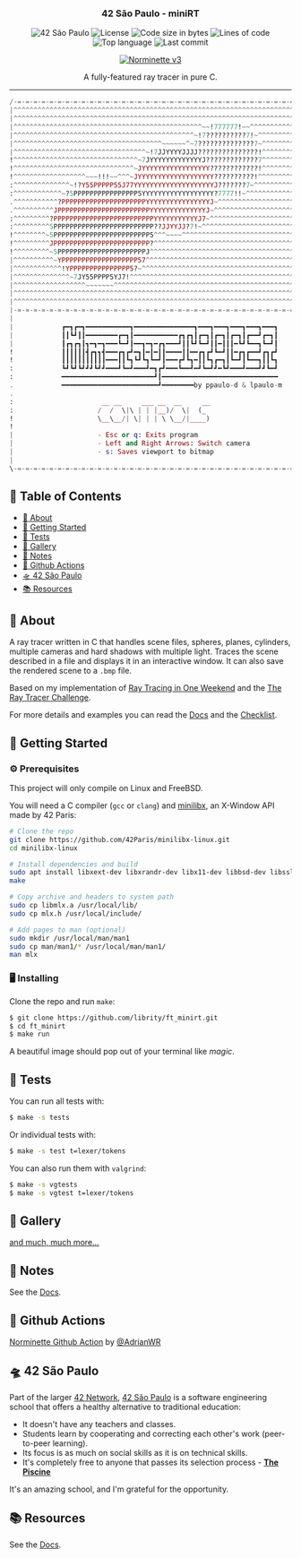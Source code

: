 <h3 align="center">42 São Paulo - miniRT</h3>

<div align="center">

![42 São Paulo](https://img.shields.io/badge/42-SP-1E2952)
![License](https://img.shields.io/github/license/librity/ft_minirt?color=yellow)
![Code size in bytes](https://img.shields.io/github/languages/code-size/librity/ft_minirt?color=blue)
![Lines of code](https://img.shields.io/tokei/lines/github/librity/ft_minirt?color=blueviolet)
![Top language](https://img.shields.io/github/languages/top/librity/ft_minirt?color=ff69b4)
![Last commit](https://img.shields.io/github/last-commit/librity/ft_minirt?color=orange)

</div>

<div align="center">

[![Norminette v3](https://github.com/librity/ft_minirt/actions/workflows/norminette_v3.yml/badge.svg)](https://github.com/librity/ft_minirt/actions/workflows/norminette_v3.yml)

</div>

<p align="center"> A fully-featured ray tracer in pure C.
  <br>
</p>

---

```elixir
/-=-=-=-=-=-=-=-=-=-=-=-=-=-=-=-=-=-=-=-=-=-=-=-=-=-=-=-=-=-=-=-=-=-=-=-=-=-=-=\
|^^^^^^^^^^^^^^^^^^^^^^^^^^^^^^^^^^^^^^^^^^^^^^^^^^^^^^^^^^^^^^^^^^^^^^^^^^^^^^|
|^^^^^^^^^^^^^^^^^^^^^^^^^^^^^^^^^^^^^^^^^^^^^^^^^^^^^^^^^^^^^^^^^^^^^^^^^^^^^^|
|^^^^^^^^^^^^^^^^^^^^^^^^^^^^^^^^^^^^^^^^^^^^^^^~~!777777!~~^^^^^^^^^^^^^^^^^^^|
|^^^^^^^^^^^^^^^^^^^^^^^^^^^^^^^^^^^^^^^^^^^^^~!7??????????7!~^^^^^^^^^^^^^^^^^|
|^^^^^^^^^^^^^^^^^^^^^^^^^^^^^^^^^^^^^~~~~~~^~7??????????????7~^^^^^^^^^^^^^^^^|
|^^^^^^^^^^^^^^^^^^^^^^^^^^^^^^^^^~!7JJYYYYJJJJ???????????????!^^^^^^^^^^^^^^^^|
!^^^^^^^^^^^^^^^^^^^^^^^^^^^^^^^~7JYYYYYYYYYYYYYJ?????????????7^^^^^^^^^^^^^^^^!
!^^^^^^^^^^^^^^^^^^^^^^^^^^^^^^~JYYYYYYYYYYYYYYYYY????????????!^^^^^^^^^^^^^^^^!
!^^^^^^^^^^^^^^^^^^~~~!!!~~^^^~JYYYYYYYYYYYYYYYYYYY??????????!^^^^^^^^^^^^^^^^^!
:^^^^^^^^^^^^^^~!?Y55PPPPP55J77YYYYYYYYYYYYYYYYYYYYJ???????7~^^^^^^^^^^^^^^^^^^:
:^^^^^^^^^^^^~?5PPPPPPPPPPPPPPPP5YYYYYYYYYYYYYYYYYY?7777!!~^^^^^^^^^^^^^^^^^^^^:
.^^^^^^^^^^^?PPPPPPPPPPPPPPPPPPPPPYYYYYYYYYYYYYYYYJ~^^^^^^^^^^^^^^^^^^^^^^^^^^^.
.^^^^^^^^^^JPPPPPPPPPPPPPPPPPPPPPPPYYYYYYYYYYYYYYJ~^^^^^^^^^^^^^^^^^^^^^^^^^^^^.
:^^^^^^^^^?PPPPPPPPPPPPPPPPPPPPPPPPPYYYYYYYYYYYJ7~^^^^^^^^^^^^^^^^^^^^^^^^^^^^^:
:^^^^^^^^^5PPPPPPPPPPPPPPPPPPPPPPPPP??JJYYJJ?7!~^^^^^^^^^^^^^^^^^^^^^^^^^^^^^^^:
!^^^^^^^^~5PPPPPPPPPPPPPPPPPPPPPPPP5^^^~~~~^^^^^^^^^^^^^^^^^^^^^^^^^^^^^^^^^^^^!
!^^^^^^^^^JPPPPPPPPPPPPPPPPPPPPPPPP?^^^^^^^^^^^^^^^^^^^^^^^^^^^^^^^^^^^^^^^^^^^!
!^^^^^^^^^~5PPPPPPPPPPPPPPPPPPPPPPJ^^^^^^^^^^^^^^^^^^^^^^^^^^^^^^^^^^^^^^^^^^^^!
|^^^^^^^^^^~YPPPPPPPPPPPPPPPPPPP57^^^^^^^^^^^^^^^^^^^^^^^^^^^^^^^^^^^^^^^^^^^^^|
|^^^^^^^^^^^^!YPPPPPPPPPPPPPPP5?~^^^^^^^^^^^^^^^^^^^^^^^^^^^^^^^^^^^^^^^^^^^^^^|
|^^^^^^^^^^^^^^~7JY55PPPP5YJ7!^^^^^^^^^^^^^^^^^^^^^^^^^^^^^^^^^^^^^^^^^^^^^^^^^|
|^^^^^^^^^^^^^^^^^^~~~~~~~^^^^^^^^^^^^^^^^^^^^^^^^^^^^^^^^^^^^^^^^^^^^^^^^^^^^^|
|^^^^^^^^^^^^^^^^^^^^^^^^^^^^^^^^^^^^^^^^^^^^^^^^^^^^^^^^^^^^^^^^^^^^^^^^^^^^^^|
|^^^^^^^^^^^^^^^^^^^^^^^^^^^^^^^^^^^^^^^^^^^^^^^^^^^^^^^^^^^^^^^^^^^^^^^^^^^^^^|
|-=-=-=-=-=-=-=-=-=-=-=-=-=-=-=-=-=-=-=-=-=-=-=-=-=-=-=-=-=-=-=-=-=-=-=-=-=-=-=|
|                                                                              |
|            ┏━┓┏━┓━━━━━━━━━━━┓━━━━━━━━━━━━━━━┓━━━┓━━━┓━━━┓━━━┓━━━┓           |
|            ┃┃┗┛┃┃━━━━━━━━┏━┓┃━━━━━━━━━━━┏┓┏┓┃┏━┓┃┏━┓┃┏━┓┃┏━━┛┏━┓┃           |
|            ┃┏┓┏┓┃┓━┓━┓━━━┗━┛┃━━┓━┓━┏┓━━━┛┃┃┗┛┗━┛┃┃━┃┃┃━┗┛┗━━┓┗━┛┃           |
!            ┃┃┃┃┃┃┫┏┓┓┫━━━┏┓┏┛━┓┃━┃━┃┃━━━━┃┃━━┏┓┏┛┗━┛┃┃━┏┓┏━━┛┏┓┏┛           !
!            ┃┃┃┃┃┃┃┃┃┃┃━━━┃┃┗┓┗┛┗┓┗━┛┃━━━┏┛┗┓━┃┃┗┓┏━┓┃┗━┛┃┗━━┓┃┃┗┓           !
:            ┗┛┗┛┗┛┛┛┗┛┛━━━┛┗━┛━━━┛━┓┏┛━━━┗━━┛━┛┗━┛┛━┗┛━━━┛━━━┛┛┗━┛           :
:            ━━━━━━━━━━━━━━━━━━━━━━━┛┃━━━━━━━━━━━━━━━━━━━━━━━━━━━━━           :
.            ━━━━━━━━━━━━━━━━━━━━━━━━┛━━━━━━━━by ppaulo-d & lpaulo-m           .
.                                                                              .
:                      __ __     ___ __  __     __                             :
:                     /  /  \|\ | | |__)/  \|  (_                              :
!                     \__\__/| \| | | \ \__/|____)                             !
!                                                                              !
|                     - Esc or q: Exits program                                |
|                     - Left and Right Arrows: Switch camera                   |
|                     - s: Saves viewport to bitmap                            |
|                                                                              |
\-=-=-=-=-=-=-=-=-=-=-=-=-=-=-=-=-=-=-=-=-=-=-=-=-=-=-=-=-=-=-=-=-=-=-=-=-=-=-=/
```

## 📜 Table of Contents

- [🧐 About](#about)
- [🏁 Getting Started](#getting_started)
- [🧪 Tests](#tests)
- [🎨 Gallery](#gallery)
- [📝 Notes](#notes)
- [🐙 Github Actions](#github_actions)
- [🛸 42 São Paulo](#ft_sp)
- [📚 Resources](#resources)

## 🧐 About <a name = "about"></a>

A ray tracer written in C that handles scene files, spheres, planes, cylinders,
multiple cameras and hard shadows with multiple light.
Traces the scene described in a file and displays it in an interactive window.
It can also save the rendered scene to a `.bmp` file.

Based on my implementation of
[Ray Tracing in One Weekend](https://github.com/librity/weekendrt)
and the [The Ray Tracer Challenge](http://raytracerchallenge.com/).

For more details and examples you can read
the [Docs](./docs) and the [Checklist](./docs/checklist.md).

## 🏁 Getting Started <a name = "getting_started"></a>

### ⚙️ Prerequisites

This project will only compile on Linux and FreeBSD.

You will need a C compiler (`gcc` or `clang`)
and [minilibx](https://github.com/42Paris/minilibx-linux),
an X-Window API made by 42 Paris:

```bash
# Clone the repo
git clone https://github.com/42Paris/minilibx-linux.git
cd minilibx-linux

# Install dependencies and build
sudo apt install libxext-dev libxrandr-dev libx11-dev libbsd-dev libssl-dev
make

# Copy archive and headers to system path
sudo cp libmlx.a /usr/local/lib/
sudo cp mlx.h /usr/local/include/

# Add pages to man (optional)
sudo mkdir /usr/local/man/man1
sudo cp man/man1/* /usr/local/man/man1/
man mlx
```

### 🖥️ Installing

Clone the repo and run `make`:

```bash
$ git clone https://github.com/librity/ft_minirt.git
$ cd ft_minirt
$ make run
```

A beautiful image should pop out of your terminal like _magic_.

## 🧪 Tests <a name = "tests"></a>

You can run all tests with:

```bash
$ make -s tests
```

Or individual tests with:

```bash
$ make -s test t=lexer/tokens
```

You can also run them with `valgrind`:

```bash
$ make -s vgtests
$ make -s vgtest t=lexer/tokens
```

## 🎨 Gallery <a name="gallery"></a>

[and much, much more...](https://github.com/librity/ft_minirt/tree/main/gallery)

## 📝 Notes <a name = "notes"></a>

See the [Docs](./docs).

## 🐙 Github Actions <a name = "github_actions"></a>

[Norminette Github Action](https://github.com/AdrianWR/libft/blob/master/.github/workflows/norminette.yaml)
by [@AdrianWR](https://github.com/AdrianWR)

## 🛸 42 São Paulo <a name = "ft_sp"></a>

Part of the larger [42 Network](https://www.42.fr/42-network/),
[42 São Paulo](https://www.42sp.org.br/) is a software engineering school
that offers a healthy alternative to traditional education:

- It doesn't have any teachers and classes.
- Students learn by cooperating
  and correcting each other's work (peer-to-peer learning).
- Its focus is as much on social skills as it is on technical skills.
- It's completely free to anyone that passes its selection process -
  [**The Piscine**](https://42.fr/en/admissions/42-piscine/)

It's an amazing school, and I'm grateful for the opportunity.

## 📚 Resources <a name="resources"></a>

See the [Docs](./docs).
